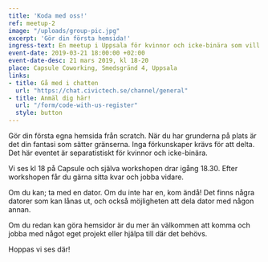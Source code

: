 ```yaml
---
title: 'Koda med oss!'
ref: meetup-2
image: "/uploads/group-pic.jpg" 
excerpt: 'Gör din första hemsida!'
ingress-text: En meetup i Uppsala för kvinnor och icke-binära som vill testa på att göra sin första egna hemsida eller koda på sina egna projekt. 
event-date: 2019-03-21 18:00:00 +02:00
event-date-desc: 21 mars 2019, kl 18-20
place: Capsule Coworking, Smedsgränd 4, Uppsala
links:
- title: Gå med i chatten
  url: "https://chat.civictech.se/channel/general"
- title: Anmäl dig här!
  url: "/form/code-with-us-register"
  style: button
---
```


Gör din första egna hemsida från scratch. När du har grunderna på plats är det din fantasi som sätter gränserna. Inga förkunskaper krävs för att delta. Det här eventet är separatistiskt för kvinnor och icke-binära.

Vi ses kl 18 på Capsule och själva workshopen drar igång 18.30. Efter workshopen får du gärna sitta kvar och jobba vidare. 

Om du kan; ta med en dator. Om du inte har en, kom ändå! Det finns några datorer som kan lånas ut, och också möjligheten att dela dator med någon annan. 

Om du redan kan göra hemsidor är du mer än välkommen att komma och jobba med något eget projekt eller hjälpa till där det behövs. 

Hoppas vi ses där!
